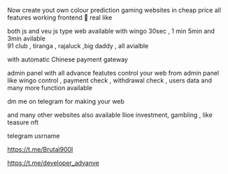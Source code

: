  Now create  yout own colour prediction gaming
 websites in cheap price all features working 
  frontend  💯 real like 

  both js and veu js  type web available with wingo 30sec , 1 min 5min and 3min 
  avilable  
   91 club , tiranga , rajaluck ,big daddy , all avialble 

   with automatic Chinese payment gateway

   admin panel with all advance featutes control your web 
  from admin panel 
  like wingo control , payment check , withdrawal check  , users data and many more function 
  available 
  

   dm me on telegram for making your  web 

  and many other websites also available llioe investment, gambling , like teasure nft

  telegram usrname

  https://t.me/Brutal900l

  https://t.me/developer_advanve
